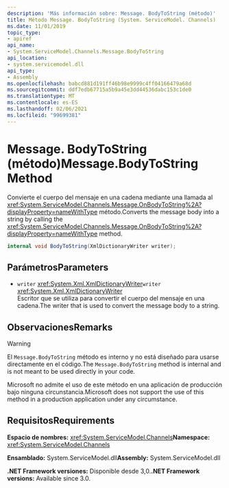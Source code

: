 ```yaml
---
description: 'Más información sobre: Message. BodyToString (método)'
title: Método Message. BodyToString (System. ServiceModel. Channels)
ms.date: 11/01/2019
topic_type:
- apiref
api_name:
- System.ServiceModel.Channels.Message.BodyToString
api_location:
- system.servicemodel.dll
api_type:
- Assembly
ms.openlocfilehash: babcd881d191ff46b98e9999c4ff04166479a68d
ms.sourcegitcommit: ddf7edb67715a5b9a45e3dd44536dabc153c1de0
ms.translationtype: MT
ms.contentlocale: es-ES
ms.lasthandoff: 02/06/2021
ms.locfileid: "99699381"
---
```

# <a name="messagebodytostring-method"></a><span data-ttu-id="0f2c4-103">Message. BodyToString (método)</span><span class="sxs-lookup"><span data-stu-id="0f2c4-103">Message.BodyToString Method</span></span>

<span data-ttu-id="0f2c4-104">Convierte el cuerpo del mensaje en una cadena mediante una llamada al <xref:System.ServiceModel.Channels.Message.OnBodyToString%2A?displayProperty=nameWithType> método.</span><span class="sxs-lookup"><span data-stu-id="0f2c4-104">Converts the message body into a string by calling the <xref:System.ServiceModel.Channels.Message.OnBodyToString%2A?displayProperty=nameWithType> method.</span></span>

```csharp
internal void BodyToString(XmlDictionaryWriter writer);
```

## <a name="parameters"></a><span data-ttu-id="0f2c4-105">Parámetros</span><span class="sxs-lookup"><span data-stu-id="0f2c4-105">Parameters</span></span>

- <span data-ttu-id="0f2c4-106">`writer` <xref:System.Xml.XmlDictionaryWriter></span><span class="sxs-lookup"><span data-stu-id="0f2c4-106">`writer` <xref:System.Xml.XmlDictionaryWriter></span></span>\
  <span data-ttu-id="0f2c4-107">Escritor que se utiliza para convertir el cuerpo del mensaje en una cadena.</span><span class="sxs-lookup"><span data-stu-id="0f2c4-107">The writer that is used to convert the message body to a string.</span></span>

## <a name="remarks"></a><span data-ttu-id="0f2c4-108">Observaciones</span><span class="sxs-lookup"><span data-stu-id="0f2c4-108">Remarks</span></span>

> [!WARNING]
> <span data-ttu-id="0f2c4-109">El `Message.BodyToString` método es interno y no está diseñado para usarse directamente en el código.</span><span class="sxs-lookup"><span data-stu-id="0f2c4-109">The `Message.BodyToString` method is internal and is not meant to be used directly in your code.</span></span>
>
> <span data-ttu-id="0f2c4-110">Microsoft no admite el uso de este método en una aplicación de producción bajo ninguna circunstancia.</span><span class="sxs-lookup"><span data-stu-id="0f2c4-110">Microsoft does not support the use of this method in a production application under any circumstance.</span></span>

## <a name="requirements"></a><span data-ttu-id="0f2c4-111">Requisitos</span><span class="sxs-lookup"><span data-stu-id="0f2c4-111">Requirements</span></span>

<span data-ttu-id="0f2c4-112">**Espacio de nombres:** <xref:System.ServiceModel.Channels></span><span class="sxs-lookup"><span data-stu-id="0f2c4-112">**Namespace:** <xref:System.ServiceModel.Channels></span></span>

<span data-ttu-id="0f2c4-113">**Ensamblado:** System.ServiceModel.dll</span><span class="sxs-lookup"><span data-stu-id="0f2c4-113">**Assembly:** System.ServiceModel.dll</span></span>

<span data-ttu-id="0f2c4-114">**.NET Framework versiones:** Disponible desde 3,0.</span><span class="sxs-lookup"><span data-stu-id="0f2c4-114">**.NET Framework versions:** Available since 3.0.</span></span>
